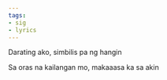 ```yaml
---
tags:
- sig
- lyrics
---
```




Darating ako, simbilis pa ng hangin

Sa oras na kailangan mo, makaaasa ka sa akin